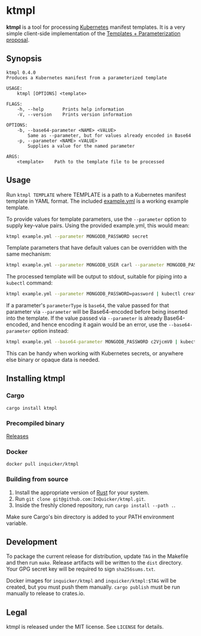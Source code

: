 # ktmpl

**ktmpl** is a tool for processing [Kubernetes](http://kubernetes.io/) manifest templates.
It is a very simple client-side implementation of the [Templates + Parameterization proposal](https://github.com/kubernetes/kubernetes/blob/master/docs/proposals/templates.md).

## Synopsis

```
ktmpl 0.4.0
Produces a Kubernetes manifest from a parameterized template

USAGE:
    ktmpl [OPTIONS] <template>

FLAGS:
    -h, --help       Prints help information
    -V, --version    Prints version information

OPTIONS:
    -b, --base64-parameter <NAME> <VALUE>
        Same as --parameter, but for values already encoded in Base64
    -p, --parameter <NAME> <VALUE>
        Supplies a value for the named parameter

ARGS:
    <template>    Path to the template file to be processed
```

## Usage

Run `ktmpl TEMPLATE` where TEMPLATE is a path to a Kubernetes manifest template in YAML format.
The included [example.yml](example.yml) is a working example template.

To provide values for template parameters, use the `--parameter` option to supply key-value pairs.
Using the provided example.yml, this would mean:

``` bash
ktmpl example.yml --parameter MONGODB_PASSWORD secret
```

Template parameters that have default values can be overridden with the same mechanism:


``` bash
ktmpl example.yml --parameter MONGODB_USER carl --parameter MONGODB_PASSWORD secret
```

The processed template will be output to stdout, suitable for piping into a `kubectl` command:

``` bash
ktmpl example.yml --parameter MONGODB_PASSWORD=password | kubectl create -f -
```

If a parameter's `parameterType` is `base64`, the value passed for that parameter via `--parameter` will be Base64-encoded before being inserted into the template.
If the value passed via `--parameter` is already Base64-encoded, and hence encoding it again would be an error, use the `--base64-parameter` option instead:

``` bash
ktmpl example.yml --base64-parameter MONGODB_PASSWORD c2VjcmV0 | kubectl create -f -
```

This can be handy when working with Kubernetes secrets, or anywhere else binary or opaque data is needed.

## Installing ktmpl

### Cargo

```
cargo install ktmpl
```

### Precompiled binary

[Releases](https://github.com/InQuicker/ktmpl/releases)

### Docker

```
docker pull inquicker/ktmpl
```

### Building from source

1. Install the appropriate version of [Rust](https://www.rust-lang.org/) for your system.
2. Run `git clone git@github.com:InQuicker/ktmpl.git`.
3. Inside the freshly cloned repository, run `cargo install --path .`.

Make sure Cargo's bin directory is added to your PATH environment variable.

## Development

To package the current release for distribution, update `TAG` in the Makefile and then run `make`.
Release artifacts will be written to the `dist` directory.
Your GPG secret key will be required to sign `sha256sums.txt`.

Docker images for `inquicker/ktmpl` and `inquicker/ktmpl:$TAG` will be created, but you must push them manually.
`cargo publish` must be run manually to release to crates.io.

## Legal

ktmpl is released under the MIT license. See `LICENSE` for details.
